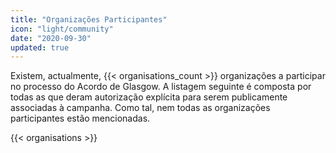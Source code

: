 ```yaml
---
title: "Organizações Participantes"
icon: "light/community"
date: "2020-09-30"
updated: true
---
```


Existem, actualmente, {{< organisations_count >}} organizações a participar no processo do Acordo de Glasgow. A listagem seguinte é composta por todas as que deram autorização explícita para serem publicamente associadas à campanha. Como tal, nem todas as organizações participantes estão mencionadas.

{{< organisations >}}